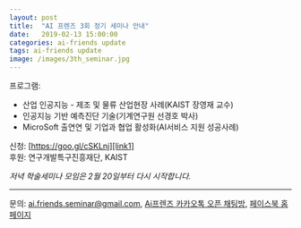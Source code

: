 ```yaml
---
layout: post
title:  "AI 프렌즈 3회 정기 세미나 안내"
date:   2019-02-13 15:00:00
categories: ai-friends update
tags: ai-friends update
image: /images/3th_seminar.jpg
---
```




프로그램:  
- 산업 인공지능 - 제조 및 물류 산업현장 사례(KAIST 장영재 교수)  
- 인공지능 기반 예측진단 기술(기계연구원 선경호 박사)  
- MicroSoft 출연연 및 기업과 협업 활성화(AI서비스 지원 성공사례)  

신청: [https://goo.gl/cSKLnj][link1]  
후원: 연구개발특구진흥재단, KAIST  


*저녁 학술세미나 모임은 2월 20일부터 다시 시작합니다.*  
  
***
문의: ai.friends.seminar@gmail.com,
[Ai프렌즈 카카오톡 오픈 채팅방][kakao_ai],
[페이스북 홈페이지][facebook_ai]

[kakao_ai]:     https://open.kakao.com/o/ggewxi2
[facebook_ai]:  https://www.facebook.com/groups/aifriend/
[link1]:        https://goo.gl/cSKLnj
